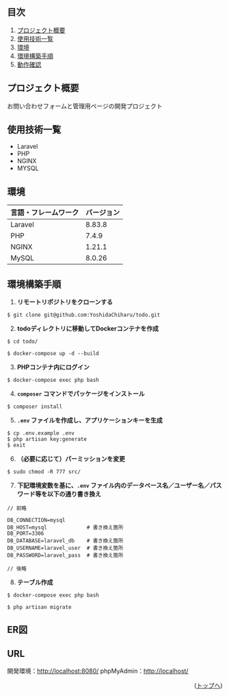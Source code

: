 <div id="top"></div>

## 目次

1. [プロジェクト概要](#プロジェクト概要)
2. [使用技術一覧](#使用技術一覧)
3. [環境](#環境)
4. [環境構築手順](#環境構築手順)
5. [動作確認](#動作確認)

## プロジェクト概要

お問い合わせフォームと管理用ページの開発プロジェクト

## 使用技術一覧

- Laravel
- PHP
- NGINX
- MYSQL

## 環境

| 言語・フレームワーク  | バージョン |
| --------------------- | ---------- |
| Laravel               | 8.83.8     |
| PHP                   | 7.4.9      |
| NGINX                 | 1.21.1     |
| MySQL                 | 8.0.26     |

## 環境構築手順

1. **リモートリポジトリをクローンする**
```
$ git clone git@github.com:YoshidaChiharu/todo.git
```
2. **todoディレクトリに移動してDockerコンテナを作成**
```
$ cd todo/
```
```
$ docker-compose up -d --build
```
3. **PHPコンテナ内にログイン**
```
$ docker-compose exec php bash
```
4. **`composer` コマンドでパッケージをインストール**
```
$ composer install
```
5. **`.env` ファイルを作成し、アプリケーションキーを生成**
```
$ cp .env.example .env
$ php artisan key:generate
$ exit
```
6. **（必要に応じて）パーミッションを変更**
```
$ sudo chmod -R 777 src/
```
7. **下記環境変数を基に、`.env` ファイル内のデータベース名／ユーザー名／パスワード等を以下の通り書き換え**
```
// 前略

DB_CONNECTION=mysql
DB_HOST=mysql             # 書き換え箇所
DB_PORT=3306
DB_DATABASE=laravel_db    # 書き換え箇所
DB_USERNAME=laravel_user  # 書き換え箇所
DB_PASSWORD=laravel_pass  # 書き換え箇所

// 後略
```
8. **テーブル作成**
```
$ docker-compose exec php bash
```
```
$ php artisan migrate
```

## ER図



## URL

開発環境：[http://localhost:8080/](http://localhost:8080/)
phpMyAdmin：[http://localhost/](http://localhost/)

<p align="right">(<a href="#top">トップへ</a>)</p>
